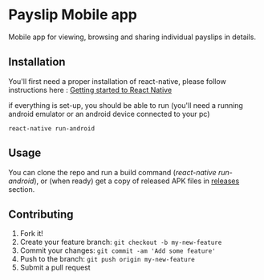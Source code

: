 # Payslip Mobile app

Mobile app for viewing, browsing and sharing individual payslips in details.

## Installation

You'll first need a proper installation of react-native, please follow instructions here :
[Getting started to React Native](https://facebook.github.io/react-native/docs/getting-started.html)

if everything is set-up, you should be able to run (you'll need a running android emulator or an android device connected to your pc)
```
react-native run-android
```


## Usage

You can clone the repo and run a build command (*react-native run-android*), or (when ready) get a copy of released APK files in [releases](https://github.com/pfm-co/fish/releases) section.


## Contributing

1. Fork it!
2. Create your feature branch: `git checkout -b my-new-feature`
3. Commit your changes: `git commit -am 'Add some feature'`
4. Push to the branch: `git push origin my-new-feature`
5. Submit a pull request

